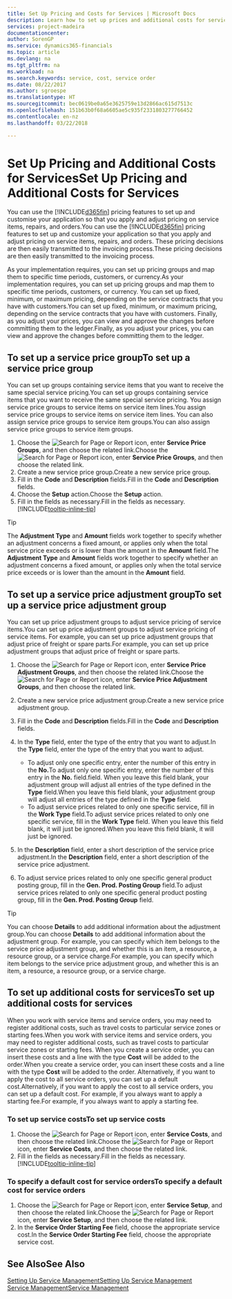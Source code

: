 ```yaml
---
title: Set Up Pricing and Costs for Services | Microsoft Docs
description: Learn how to set up prices and additional costs for services.
services: project-madeira
documentationcenter: 
author: SorenGP
ms.service: dynamics365-financials
ms.topic: article
ms.devlang: na
ms.tgt_pltfrm: na
ms.workload: na
ms.search.keywords: service, cost, service order
ms.date: 08/22/2017
ms.author: sgroespe
ms.translationtype: HT
ms.sourcegitcommit: bec0619be0a65e3625759e13d2866ac615d7513c
ms.openlocfilehash: 151b63b0f68a6605ae5c935f2331803277766452
ms.contentlocale: en-nz
ms.lasthandoff: 03/22/2018

---
```


# <a name="set-up-pricing-and-additional-costs-for-services"></a><span data-ttu-id="24d93-103">Set Up Pricing and Additional Costs for Services</span><span class="sxs-lookup"><span data-stu-id="24d93-103">Set Up Pricing and Additional Costs for Services</span></span>
<span data-ttu-id="24d93-104">You can use the [!INCLUDE[d365fin](includes/d365fin_md.md)] pricing features to set up and customise your application so that you apply and adjust pricing on service items, repairs, and orders.</span><span class="sxs-lookup"><span data-stu-id="24d93-104">You can use the [!INCLUDE[d365fin](includes/d365fin_md.md)] pricing features to set up and customize your application so that you apply and adjust pricing on service items, repairs, and orders.</span></span> <span data-ttu-id="24d93-105">These pricing decisions are then easily transmitted to the invoicing process.</span><span class="sxs-lookup"><span data-stu-id="24d93-105">These pricing decisions are then easily transmitted to the invoicing process.</span></span>  
  
<span data-ttu-id="24d93-106">As your implementation requires, you can set up pricing groups and map them to specific time periods, customers, or currency.</span><span class="sxs-lookup"><span data-stu-id="24d93-106">As your implementation requires, you can set up pricing groups and map them to specific time periods, customers, or currency.</span></span> <span data-ttu-id="24d93-107">You can set up fixed, minimum, or maximum pricing, depending on the service contracts that you have with customers.</span><span class="sxs-lookup"><span data-stu-id="24d93-107">You can set up fixed, minimum, or maximum pricing, depending on the service contracts that you have with customers.</span></span> <span data-ttu-id="24d93-108">Finally, as you adjust your prices, you can view and approve the changes before committing them to the ledger.</span><span class="sxs-lookup"><span data-stu-id="24d93-108">Finally, as you adjust your prices, you can view and approve the changes before committing them to the ledger.</span></span>  

## <a name="to-set-up-a-service-price-group"></a><span data-ttu-id="24d93-109">To set up a service price group</span><span class="sxs-lookup"><span data-stu-id="24d93-109">To set up a service price group</span></span>
<span data-ttu-id="24d93-110">You can set up groups containing service items that you want to receive the same special service pricing.</span><span class="sxs-lookup"><span data-stu-id="24d93-110">You can set up groups containing service items that you want to receive the same special service pricing.</span></span> <span data-ttu-id="24d93-111">You assign service price groups to service items on service item lines.</span><span class="sxs-lookup"><span data-stu-id="24d93-111">You assign service price groups to service items on service item lines.</span></span> <span data-ttu-id="24d93-112">You can also assign service price groups to service item groups.</span><span class="sxs-lookup"><span data-stu-id="24d93-112">You can also assign service price groups to service item groups.</span></span>  

1. <span data-ttu-id="24d93-113">Choose the ![Search for Page or Report](media/ui-search/search_small.png "Search for Page or Report icon") icon, enter **Service Price Groups**, and then choose the related link.</span><span class="sxs-lookup"><span data-stu-id="24d93-113">Choose the ![Search for Page or Report](media/ui-search/search_small.png "Search for Page or Report icon") icon, enter **Service Price Groups**, and then choose the related link.</span></span>  
2. <span data-ttu-id="24d93-114">Create a new service price group.</span><span class="sxs-lookup"><span data-stu-id="24d93-114">Create a new service price group.</span></span>  
3. <span data-ttu-id="24d93-115">Fill in the **Code** and **Description** fields.</span><span class="sxs-lookup"><span data-stu-id="24d93-115">Fill in the **Code** and **Description** fields.</span></span>  
4. <span data-ttu-id="24d93-116">Choose the **Setup** action.</span><span class="sxs-lookup"><span data-stu-id="24d93-116">Choose the **Setup** action.</span></span>  
2. <span data-ttu-id="24d93-117">Fill in the fields as necessary.</span><span class="sxs-lookup"><span data-stu-id="24d93-117">Fill in the fields as necessary.</span></span> [!INCLUDE[tooltip-inline-tip](includes/tooltip-inline-tip_md.md)]  

 > [!Tip]
 > <span data-ttu-id="24d93-118">The **Adjustment Type** and **Amount** fields work together to specify whether an adjustment concerns a fixed amount, or applies only when the total service price exceeds or is lower than the amount in the **Amount** field.</span><span class="sxs-lookup"><span data-stu-id="24d93-118">The **Adjustment Type** and **Amount** fields work together to specify whether an adjustment concerns a fixed amount, or applies only when the total service price exceeds or is lower than the amount in the **Amount** field.</span></span>  

## <a name="to-set-up-a-service-price-adjustment-group"></a><span data-ttu-id="24d93-119">To set up a service price adjustment group</span><span class="sxs-lookup"><span data-stu-id="24d93-119">To set up a service price adjustment group</span></span>  
<span data-ttu-id="24d93-120">You can set up price adjustment groups to adjust service pricing of service items.</span><span class="sxs-lookup"><span data-stu-id="24d93-120">You can set up price adjustment groups to adjust service pricing of service items.</span></span> <span data-ttu-id="24d93-121">For example, you can set up price adjustment groups that adjust price of freight or spare parts.</span><span class="sxs-lookup"><span data-stu-id="24d93-121">For example, you can set up price adjustment groups that adjust price of freight or spare parts.</span></span>  
  
1. <span data-ttu-id="24d93-122">Choose the ![Search for Page or Report](media/ui-search/search_small.png "Search for Page or Report icon") icon, enter **Service Price Adjustment Groups**, and then choose the related link.</span><span class="sxs-lookup"><span data-stu-id="24d93-122">Choose the ![Search for Page or Report](media/ui-search/search_small.png "Search for Page or Report icon") icon, enter **Service Price Adjustment Groups**, and then choose the related link.</span></span>  
2. <span data-ttu-id="24d93-123">Create a new service price adjustment group.</span><span class="sxs-lookup"><span data-stu-id="24d93-123">Create a new service price adjustment group.</span></span>  
3. <span data-ttu-id="24d93-124">Fill in the **Code** and **Description** fields.</span><span class="sxs-lookup"><span data-stu-id="24d93-124">Fill in the **Code** and **Description** fields.</span></span>  
4. <span data-ttu-id="24d93-125">In the **Type** field, enter the type of the entry that you want to adjust.</span><span class="sxs-lookup"><span data-stu-id="24d93-125">In the **Type** field, enter the type of the entry that you want to adjust.</span></span>  
  
    * <span data-ttu-id="24d93-126">To adjust only one specific entry, enter the number of this entry in the **No.**</span><span class="sxs-lookup"><span data-stu-id="24d93-126">To adjust only one specific entry, enter the number of this entry in the **No.**</span></span> <span data-ttu-id="24d93-127">field.</span><span class="sxs-lookup"><span data-stu-id="24d93-127">field.</span></span> <span data-ttu-id="24d93-128">When you leave this field blank, your adjustment group will adjust all entries of the type defined in the **Type** field.</span><span class="sxs-lookup"><span data-stu-id="24d93-128">When you leave this field blank, your adjustment group will adjust all entries of the type defined in the **Type** field.</span></span>  
    * <span data-ttu-id="24d93-129">To adjust service prices related to only one specific service, fill in the **Work Type** field.</span><span class="sxs-lookup"><span data-stu-id="24d93-129">To adjust service prices related to only one specific service, fill in the **Work Type** field.</span></span> <span data-ttu-id="24d93-130">When you leave this field blank, it will just be ignored.</span><span class="sxs-lookup"><span data-stu-id="24d93-130">When you leave this field blank, it will just be ignored.</span></span>  
  
5. <span data-ttu-id="24d93-131">In the **Description** field, enter a short description of the service price adjustment.</span><span class="sxs-lookup"><span data-stu-id="24d93-131">In the **Description** field, enter a short description of the service price adjustment.</span></span>  
6. <span data-ttu-id="24d93-132">To adjust service prices related to only one specific general product posting group, fill in the **Gen. Prod. Posting Group** field.</span><span class="sxs-lookup"><span data-stu-id="24d93-132">To adjust service prices related to only one specific general product posting group, fill in the **Gen. Prod. Posting Group** field.</span></span>

> [!Tip]
> <span data-ttu-id="24d93-133">You can choose **Details** to add additional information about the adjustment group.</span><span class="sxs-lookup"><span data-stu-id="24d93-133">You can choose **Details** to add additional information about the adjustment group.</span></span> <span data-ttu-id="24d93-134">For example, you can specify which item belongs to the service price adjustment group, and whether this is an item, a resource, a resource group, or a service charge.</span><span class="sxs-lookup"><span data-stu-id="24d93-134">For example, you can specify which item belongs to the service price adjustment group, and whether this is an item, a resource, a resource group, or a service charge.</span></span>  

## <a name="to-set-up-additional-costs-for-services"></a><span data-ttu-id="24d93-135">To set up additional costs for services</span><span class="sxs-lookup"><span data-stu-id="24d93-135">To set up additional costs for services</span></span>
<span data-ttu-id="24d93-136">When you work with service items and service orders, you may need to register additional costs, such as travel costs to particular service zones or starting fees.</span><span class="sxs-lookup"><span data-stu-id="24d93-136">When you work with service items and service orders, you may need to register additional costs, such as travel costs to particular service zones or starting fees.</span></span> <span data-ttu-id="24d93-137">When you create a service order, you can insert these costs and a line with the type **Cost** will be added to the order.</span><span class="sxs-lookup"><span data-stu-id="24d93-137">When you create a service order, you can insert these costs and a line with the type **Cost** will be added to the order.</span></span> <span data-ttu-id="24d93-138">Alternatively, if you want to apply the cost to all service orders, you can set up a default cost.</span><span class="sxs-lookup"><span data-stu-id="24d93-138">Alternatively, if you want to apply the cost to all service orders, you can set up a default cost.</span></span> <span data-ttu-id="24d93-139">For example, if you always want to apply a starting fee.</span><span class="sxs-lookup"><span data-stu-id="24d93-139">For example, if you always want to apply a starting fee.</span></span>
  
### <a name="to-set-up-service-costs"></a><span data-ttu-id="24d93-140">To set up service costs</span><span class="sxs-lookup"><span data-stu-id="24d93-140">To set up service costs</span></span>
1. <span data-ttu-id="24d93-141">Choose the ![Search for Page or Report](media/ui-search/search_small.png "Search for Page or Report icon") icon, enter **Service Costs**, and then choose the related link.</span><span class="sxs-lookup"><span data-stu-id="24d93-141">Choose the ![Search for Page or Report](media/ui-search/search_small.png "Search for Page or Report icon") icon, enter **Service Costs**, and then choose the related link.</span></span> 
2. <span data-ttu-id="24d93-142">Fill in the fields as necessary.</span><span class="sxs-lookup"><span data-stu-id="24d93-142">Fill in the fields as necessary.</span></span> [!INCLUDE[tooltip-inline-tip](includes/tooltip-inline-tip_md.md)]  

### <a name="to-specify-a-default-cost-for-service-orders"></a><span data-ttu-id="24d93-143">To specify a default cost for service orders</span><span class="sxs-lookup"><span data-stu-id="24d93-143">To specify a default cost for service orders</span></span>
1. <span data-ttu-id="24d93-144">Choose the ![Search for Page or Report](media/ui-search/search_small.png "Search for Page or Report icon") icon, enter **Service Setup**, and then choose the related link.</span><span class="sxs-lookup"><span data-stu-id="24d93-144">Choose the ![Search for Page or Report](media/ui-search/search_small.png "Search for Page or Report icon") icon, enter **Service Setup**, and then choose the related link.</span></span> 
2. <span data-ttu-id="24d93-145">In the **Service Order Starting Fee** field, choose the appropriate service cost.</span><span class="sxs-lookup"><span data-stu-id="24d93-145">In the **Service Order Starting Fee** field, choose the appropriate service cost.</span></span>

## <a name="see-also"></a><span data-ttu-id="24d93-146">See Also</span><span class="sxs-lookup"><span data-stu-id="24d93-146">See Also</span></span>
[<span data-ttu-id="24d93-147">Setting Up Service Management</span><span class="sxs-lookup"><span data-stu-id="24d93-147">Setting Up Service Management</span></span>](service-setup-service.md)  
[<span data-ttu-id="24d93-148">Service Management</span><span class="sxs-lookup"><span data-stu-id="24d93-148">Service Management</span></span>](service-service.md)  

